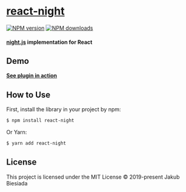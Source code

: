 # [react-night](https://github.com/jb1905/react-night)

[![NPM version](http://img.shields.io/npm/v/react-night.svg?style=flat-square)](https://www.npmjs.com/package/react-night)
[![NPM downloads](http://img.shields.io/npm/dm/react-night.svg?style=flat-square)](https://www.npmjs.com/package/react-night)

#### [night.js](https://www.npmjs.com/package/night.js) implementation for React
## Demo
**[See plugin in action](https://jb1905.github.io/night.js/)**

## How to Use
First, install the library in your project by npm:
```sh
$ npm install react-night
```

Or Yarn:
```sh
$ yarn add react-night
```

## License
This project is licensed under the MIT License © 2019-present Jakub Biesiada
